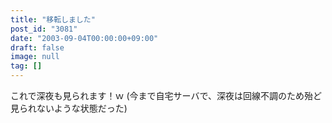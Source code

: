 ```yaml
---
title: "移転しました"
post_id: "3081"
date: "2003-09-04T00:00:00+09:00"
draft: false
image: null
tag: []
---
```



これで深夜も見られます！ｗ (今まで自宅サーバで、深夜は回線不調のため殆ど見られないような状態だった)
